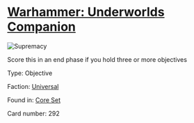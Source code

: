 # [Warhammer: Underworlds Companion](https://guidokessels.github.io/wh-underworlds)

  

![Supremacy](https://warhammerunderworlds.com/wp-content/uploads/sites/6/2017/12/292_ENG-Supremacy.png)

Score this in an end phase if you hold three or more objectives

Type: Objective

Faction: [Universal](https://guidokessels.github.io/wh-underworlds/factions/universal)

Found in: [Core Set](https://guidokessels.github.io/wh-underworlds/locations/core-set)

Card number: 292
